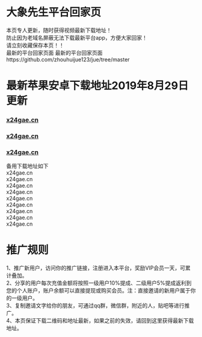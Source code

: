 # 大象先生平台回家页
本页专人更新，随时获得视频最新下载地址！<br>
防止因为老域名屏蔽无法下载最新平台app，方便大家回家！<br>
请立刻收藏保存本页！！<br>
最新的平台回家页面  最新的平台回家页面https://github.com/zhouhuijue123/jue/tree/master     <br>

# 最新苹果安卓下载地址2019年8月29日更新
### [x24gae.cn](http://x24gae.cn )
### [x24gae.cn](http://x24gae.cn )
### [x24gae.cn](http://x24gae.cn)<br>
备用下载地址如下<br>
x24gae.cn<br>
x24gae.cn<br>
x24gae.cn<br>
x24gae.cn<br>
x24gae.cn<br>
x24gae.cn<br>
x24gae.cn<br>
x24gae.cn<br>
x24gae.cn<br>



# 推广规则
1、推广新用户，访问你的推广链接，注册进入本平台，奖励VIP会员一天，可累计叠加。<br>
2、分享的用户每次充值金额将按照一级用户10%提成、二级用户5%提成返利到您的个人账户，账户余额可以直接提现或购买会员。注：直接邀请的新用户属于你的一级用户。<br>
3、复制邀请文字给你的朋友，可通过qq群，微信群，附近的人，贴吧等进行推广。<br>
4、本页保证下载二维码和地址最新，如果之前的失效，请回到这里获得最新下载地址。<br>






